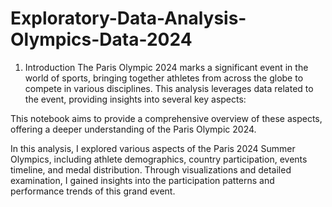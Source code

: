 # Exploratory-Data-Analysis-Olympics-Data-2024
1. Introduction
The Paris Olympic 2024 marks a significant event in the world of sports, bringing together athletes from across the globe to compete in various disciplines. This analysis leverages data related to the event, providing insights into several key aspects:

This notebook aims to provide a comprehensive overview of these aspects, offering a deeper understanding of the Paris Olympic 2024.

In this analysis, I explored various aspects of the Paris 2024 Summer Olympics, including athlete demographics, country participation, events timeline, and medal distribution. Through visualizations and detailed examination, I gained insights into the participation patterns and performance trends of this grand event.

